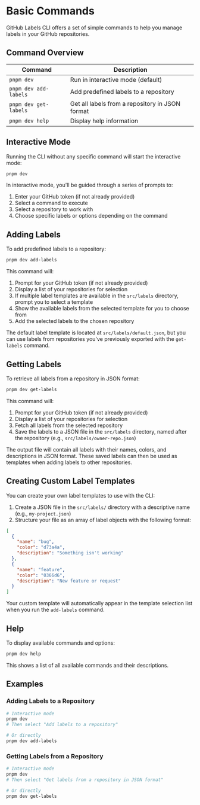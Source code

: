 # Basic Commands

GitHub Labels CLI offers a set of simple commands to help you manage labels in your GitHub repositories.

## Command Overview

| Command               | Description                                     |
| --------------------- | ----------------------------------------------- |
| `pnpm dev`            | Run in interactive mode (default)               |
| `pnpm dev add-labels` | Add predefined labels to a repository           |
| `pnpm dev get-labels` | Get all labels from a repository in JSON format |
| `pnpm dev help`       | Display help information                        |

## Interactive Mode

Running the CLI without any specific command will start the interactive mode:

```bash
pnpm dev
```

In interactive mode, you'll be guided through a series of prompts to:

1. Enter your GitHub token (if not already provided)
2. Select a command to execute
3. Select a repository to work with
4. Choose specific labels or options depending on the command

## Adding Labels

To add predefined labels to a repository:

```bash
pnpm dev add-labels
```

This command will:

1. Prompt for your GitHub token (if not already provided)
2. Display a list of your repositories for selection
3. If multiple label templates are available in the `src/labels` directory, prompt you to select a template
4. Show the available labels from the selected template for you to choose from
5. Add the selected labels to the chosen repository

The default label template is located at `src/labels/default.json`, but you can use labels from repositories you've previously exported with the `get-labels` command.

## Getting Labels

To retrieve all labels from a repository in JSON format:

```bash
pnpm dev get-labels
```

This command will:

1. Prompt for your GitHub token (if not already provided)
2. Display a list of your repositories for selection
3. Fetch all labels from the selected repository
4. Save the labels to a JSON file in the `src/labels` directory, named after the repository (e.g., `src/labels/owner-repo.json`)

The output file will contain all labels with their names, colors, and descriptions in JSON format. These saved labels can then be used as templates when adding labels to other repositories.

## Creating Custom Label Templates

You can create your own label templates to use with the CLI:

1. Create a JSON file in the `src/labels/` directory with a descriptive name (e.g., `my-project.json`)
2. Structure your file as an array of label objects with the following format:

```json
[
  {
    "name": "bug",
    "color": "d73a4a",
    "description": "Something isn't working"
  },
  {
    "name": "feature",
    "color": "0366d6",
    "description": "New feature or request"
  }
]
```

Your custom template will automatically appear in the template selection list when you run the `add-labels` command.

## Help

To display available commands and options:

```bash
pnpm dev help
```

This shows a list of all available commands and their descriptions.

## Examples

### Adding Labels to a Repository

```bash
# Interactive mode
pnpm dev
# Then select "Add labels to a repository"

# Or directly
pnpm dev add-labels
```

### Getting Labels from a Repository

```bash
# Interactive mode
pnpm dev
# Then select "Get labels from a repository in JSON format"

# Or directly
pnpm dev get-labels
```
